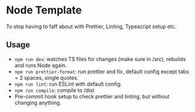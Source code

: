 # Node Template

To stop having to faff about with Prettier, Linting, Typescript setup etc. 

## Usage

* `npm run dev`: watches TS files for changes (make sure in /src), rebuilds and runs Node again. 
* `npm run prettier-format`: run prettier and fix, default config except tabs = 2 spaces, single quotes.
* `npm run lint`: run ESLint with default config.
* `npm run compile`: compile to /dist 
* Pre-commit hook setup to check prettier and linting, but without changing anything.
